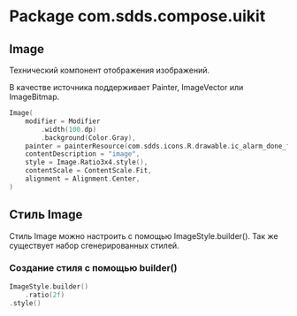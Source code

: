 # Package com.sdds.compose.uikit

## Image

Технический компонент отображения изображений.

В качестве источника поддерживает Painter, ImageVector или ImageBitmap.

```kotlin
Image(
    modifier = Modifier
        .width(100.dp)
        .background(Color.Gray),
    painter = painterResource(com.sdds.icons.R.drawable.ic_alarm_done_fill_36),
    contentDescription = "image",
    style = Image.Ratio3x4.style(),
    contentScale = ContentScale.Fit,
    alignment = Alignment.Center,
)
```

## Стиль Image

Стиль Image можно настроить с помощью ImageStyle.builder(). Так же существует набор сгенерированных стилей.

### Создание стиля с помощью builder()

```kotlin
ImageStyle.builder()
    .ratio(2f)
.style()
```